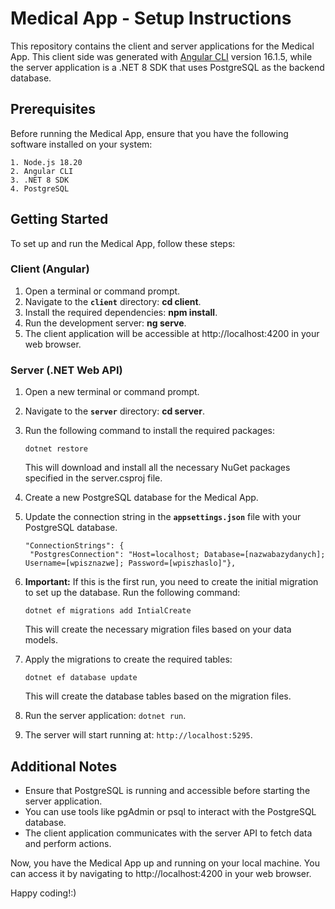 # Medical App - Setup Instructions

This repository contains the client and server applications for the Medical App. This client side was generated with [Angular CLI](https://github.com/angular/angular-cli) version 16.1.5, while the server application is a .NET 8 SDK that uses PostgreSQL as the backend database.

## Prerequisites

Before running the Medical App, ensure that you have the following software installed on your system:

    1. Node.js 18.20
    2. Angular CLI
    3. .NET 8 SDK
    4. PostgreSQL

## Getting Started

To set up and run the Medical App, follow these steps:

### Client (Angular)

1. Open a terminal or command prompt.
2. Navigate to the **`client`** directory: **cd client**.
3. Install the required dependencies: **npm install**.
4. Run the development server: **ng serve**.
5. The client application will be accessible at http://localhost:4200 in your web browser.

### Server (.NET Web API)

1. Open a new terminal or command prompt.
2. Navigate to the **`server`** directory: **cd server**.
3. Run the following command to install the required packages:

   ```
   dotnet restore
   ```

   This will download and install all the necessary NuGet packages specified in the server.csproj file.

4. Create a new PostgreSQL database for the Medical App.
5. Update the connection string in the **`appsettings.json`** file with your PostgreSQL database.

   ```
   "ConnectionStrings": {
    "PostgresConnection": "Host=localhost; Database=[nazwabazydanych]; Username=[wpisznazwe]; Password=[wpiszhaslo]"},
   ```

6. **Important:** If this is the first run, you need to create the initial migration to set up the database. Run the following command:

   ```
   dotnet ef migrations add IntialCreate
   ```

   This will create the necessary migration files based on your data models.

7. Apply the migrations to create the required tables:

   ```
   dotnet ef database update
   ```

   This will create the database tables based on the migration files.

8. Run the server application: `dotnet run`.
9. The server will start running at: `http://localhost:5295`.

## Additional Notes

- Ensure that PostgreSQL is running and accessible before starting the server application.
- You can use tools like pgAdmin or psql to interact with the PostgreSQL database.
- The client application communicates with the server API to fetch data and perform actions.

Now, you have the Medical App up and running on your local machine. You can access it by navigating to http://localhost:4200 in your web browser.

Happy coding!:)
